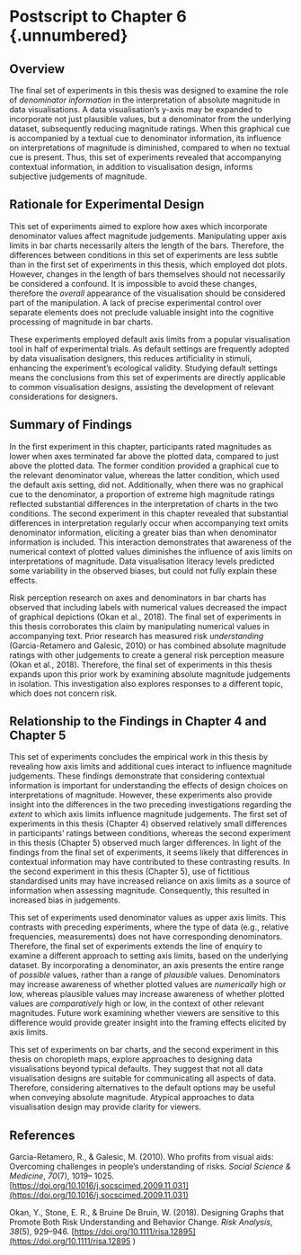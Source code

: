 # Postscript to Chapter 6 {.unnumbered}

## Overview

The final set of experiments in this thesis was designed to examine the role of *denominator information* in the interpretation of absolute magnitude in data visualisations. A data visualisation’s y-axis may be expanded to incorporate not just plausible values, but a denominator from the underlying dataset, subsequently reducing magnitude ratings. When this graphical cue is accompanied by a textual cue to denominator information, its influence on interpretations of magnitude is diminished, compared to when no textual cue is present. Thus, this set of experiments revealed that accompanying contextual information, in addition to visualisation design, informs subjective judgements of magnitude.

## Rationale for Experimental Design

This set of experiments aimed to explore how axes which incorporate denominator values affect magnitude judgements. Manipulating upper axis limits in bar charts necessarily alters the length of the bars. Therefore, the differences between conditions in this set of experiments are less subtle than in the first set of experiments in this thesis, which employed dot plots. However, changes in the length of bars themselves should not necessarily be considered a confound. It is impossible to avoid these changes, therefore the *overall* appearance of the visualisation should be considered part of the manipulation. A lack of precise experimental control over separate elements does not preclude valuable insight into the cognitive processing of magnitude in bar charts.

These experiments employed default axis limits from a popular visualisation tool in half of experimental trials. As default settings are frequently adopted by data visualisation designers, this reduces artificiality in stimuli, enhancing the experiment’s ecological validity. Studying default settings means the conclusions from this set of experiments are directly applicable to common visualisation designs, assisting the development of relevant considerations for designers.

## Summary of Findings

In the first experiment in this chapter, participants rated magnitudes as lower when axes terminated far above the plotted data, compared to just above the plotted data. The former condition provided a graphical cue to the relevant denominator value, whereas the latter condition, which used the default axis setting, did not. Additionally, when there was no graphical cue to the denominator, a proportion of extreme high magnitude ratings reflected substantial differences in the interpretation of charts in the two conditions. The second experiment in this chapter revealed that substantial differences in interpretation regularly occur when accompanying text omits denominator information, eliciting a greater bias than when denominator information is included. This interaction demonstrates that awareness of the numerical context of plotted values diminishes the influence of axis limits on interpretations of magnitude. Data visualisation literacy levels predicted some variability in the observed biases, but could not fully explain these effects.

Risk perception research on axes and denominators in bar charts has observed that including labels with numerical values decreased the impact of graphical depictions (Okan et al., 2018). The final set of experiments in this thesis corroborates this claim by manipulating numerical values in accompanying text. Prior research has measured risk *understanding* (Garcia-Retamero and Galesic, 2010) or has combined absolute magnitude ratings with other judgements to create a general risk perception measure (Okan et al., 2018). Therefore, the final set of experiments in this thesis expands upon this prior work by examining absolute magnitude judgements in isolation. This investigation also explores responses to a different topic, which does not concern risk.

## Relationship to the Findings in Chapter 4 and Chapter 5

This set of experiments concludes the empirical work in this thesis by revealing how axis limits and additional cues interact to influence magnitude judgements. These findings demonstrate that considering contextual information is important for understanding the effects of design choices on interpretations of magnitude. However, these experiments also provide insight into the differences in the two preceding investigations regarding the *extent* to which axis limits influence magnitude judgements. The first set of experiments in this thesis (Chapter 4) observed relatively small differences in participants’ ratings between conditions, whereas the second experiment in this thesis (Chapter 5) observed much larger differences. In light of the findings from the final set of experiments, it seems likely that differences in contextual information may have contributed to these contrasting results. In the second experiment in this thesis (Chapter 5), use of fictitious standardised units may have increased reliance on axis limits as a source of information when assessing magnitude. Consequently, this resulted in increased bias in judgements. 

This set of experiments used denominator values as upper axis limits. This contrasts with preceding experiments, where the type of data (e.g., relative frequencies, measurements) does not have corresponding denominators. Therefore, the final set of experiments extends the line of enquiry to examine a different approach to setting axis limits, based on the underlying dataset. By incorporating a denominator, an axis presents the entire range of *possible* values, rather than a range of *plausible* values. Denominators may increase awareness of whether plotted values are *numerically* high or low, whereas plausible values may increase awareness of whether plotted values are *comparatively* high or low, in the context of other relevant magnitudes. Future work examining whether viewers are sensitive to this difference would provide greater insight into the framing effects elicited by axis limits.

This set of experiments on bar charts, and the second experiment in this thesis on choropleth maps, explore approaches to designing data visualisations beyond typical defaults. They suggest that not all data visualisation designs are suitable for communicating all aspects of data. Therefore, considering alternatives to the default options may be useful when conveying absolute magnitude. Atypical approaches to data visualisation design may provide clarity for viewers.

## References

Garcia-Retamero, R., & Galesic, M. (2010). Who profits from visual aids: Overcoming challenges in people’s understanding of risks. *Social Science & Medicine*, *70*(7), 1019– 1025. [https://doi.org/10.1016/j.socscimed.2009.11.031](https://doi.org/10.1016/j.socscimed.2009.11.031)

Okan, Y., Stone, E. R., & Bruine De Bruin, W. (2018). Designing Graphs that Promote Both Risk Understanding and Behavior Change. *Risk Analysis*, *38*(5), 929–946. [https://doi.org/10.1111/risa.12895](https://doi.org/10.1111/risa.12895 )